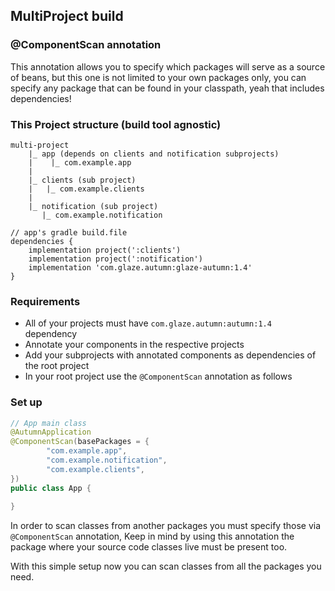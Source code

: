## MultiProject build

### @ComponentScan annotation
This annotation allows you to specify which packages will serve as a source of beans,
but this one is not limited to your own packages only, you can specify any
package that can be found in your classpath, yeah that includes dependencies!

### This Project structure (build tool agnostic)
```
multi-project
    |_ app (depends on clients and notification subprojects)
    |    |_ com.example.app
    |    
    |_ clients (sub project)
    |   |_ com.example.clients
    |    
    |_ notification (sub project)
       |_ com.example.notification
```

```
// app's gradle build.file
dependencies {
    implementation project(':clients')
    implementation project(':notification')
    implementation 'com.glaze.autumn:glaze-autumn:1.4'
}
```

### Requirements
- All of your projects must have `com.glaze.autumn:autumn:1.4` dependency
- Annotate your components in the respective projects
- Add your subprojects with annotated components as dependencies of the root
project
- In your root project use the `@ComponentScan` annotation as follows


### Set up
```java
// App main class
@AutumnApplication
@ComponentScan(basePackages = {
        "com.example.app", 
        "com.example.notification", 
        "com.example.clients", 
})
public class App {
    
}
```

In order to scan classes from another packages you must specify those via
`@ComponentScan` annotation, Keep in mind by using this annotation the package
where your source code classes live must be present too.

With this simple setup now you can scan classes from all the packages you need.